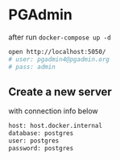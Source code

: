 # PGAdmin

after run `docker-compose up -d`

```bash
open http://localhost:5050/
# user: pgadmin4@pgadmin.org
# pass: admin
```

## Create a new server

with connection info below

```bash
host: host.docker.internal
database: postgres
user: postgres
password: postgres
```
